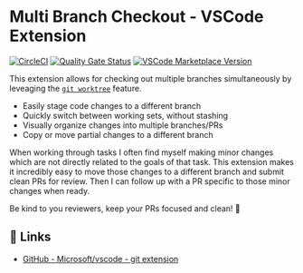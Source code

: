 # Multi Branch Checkout - VSCode Extension

[![CircleCI](https://img.shields.io/circleci/build/github/kenherring/multi-branch-checkout/main?logo=circleci)](https://dl.circleci.com/status-badge/redirect/gh/kenherring/multi-branch-checkout/tree/main)
[![Quality Gate Status](https://sonarcloud.io/api/project_badges/measure?project=kenherring_multi-branch-checkout&metric=alert_status)](https://sonarcloud.io/summary/new_code?id=kenherring_multi-branch-checkout)
[![VSCode Marketplace Version](https://img.shields.io/visual-studio-marketplace/v/kherring.multi-branch-checkout?include_prereleases&logo=visual%20studio%20code&logoColor=blue&color=blue)](https://marketplace.visualstudio.com/items?itemName=kherring.multi-branch-checkout)



This extension allows for checking out multiple branches simultaneously by leveaging  the [`git worktree`](https://git-scm.com/docs/git-worktree) feature.

* Easily stage code changes to a different branch
* Quickly switch between working sets, without stashing
* Visually organize changes into multiple branches/PRs
* Copy or move partial changes to a different branch

When working through tasks I often find myself making minor changes which are not directly related to the goals
of that task.  This extension makes it incredibly easy to move those changes to a different branch and submit
clean PRs for review.  Then I can follow up with a PR specific to those minor changes when ready.

Be kind to you reviewers, keep your PRs focused and clean! 🧹

## 🔗 Links

* [GitHub - Microsoft/vscode - git extension](https://github.com/microsoft/vscode/blob/main/extensions/git/README.md)
